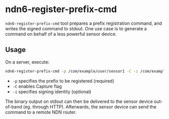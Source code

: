 # ndn6-register-prefix-cmd

`ndn6-register-prefix-cmd` tool prepares a prefix registration command, and writes the signed command to stdout.
One use case is to generate a command on behalf of a less powerful sensor device.

## Usage

On a server, execute:

```bash
ndn6-register-prefix-cmd -p /com/example/user/sensor1 -C -i /com/example/user
```

* `-p` specifies the prefix to be registered (required)
* `-C` enables Capture flag
* `-i` specifies signing identity (optional)

The binary output on stdout can then be delivered to the sensor device out-of-band (eg. through HTTP).
Afterwards, the sensor device can send the command to a remote NDN router.
